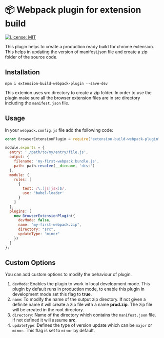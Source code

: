 # 📦 Webpack plugin for extension build
[![License: MIT](https://img.shields.io/badge/License-MIT-blue.svg)](https://opensource.org/licenses/MIT)

This plugin helps to create a production ready build for chrome extension. This helps in updating the version of manifest.json file and create a zip folder of the source code.


## Installation

```
npm i extension-build-webpack-plugin --save-dev
```

This extenion uses src directory to create a zip folder. In order to use the plugin make sure all the browser extension files are in src directory including the `manifest.json` file.

## Usage

In your `webpack.config.js` file add the following code:

```javascript
const BrowserExtensionPlugin = require("extension-build-webpack-plugin");

module.exports = {
  entry: './path/to/my/entry/file.js',
  output: {
    filename: 'my-first-webpack.bundle.js',
    path: path.resolve(__dirname, 'dist')
  },
  module: {
    rules: [
      {
        test: /\.(js|jsx)$/,
        use: 'babel-loader'
      }
    ]
  },
  plugins: [
    new BrowserExtensionPlugin({
      devMode: false,
      name: "my-first-webpack.zip",
      directory: "src",
      updateType: "minor"
    })
  ]
};
```
## Custom Options

You can add custom options to modify the behaviour of plugin.

1. `devMode`: Enables the plugin to work in local development mode. This plugin by default runs in production mode, to enable this plugin in development mode set this flag to **true**.
2. `name`: To modify the name of the output zip directory. If not given a definite name it will create a zip file with a name **prod.zip**. The zip file will be created in the root directory.
3. `directory`: Name of the directory which contains the `manifest.json` file. If not defined it will assume **src**.
4. `updateType`: Defines the type of version update which can be `major` or `minor`. This flag is set to `minor` by default.
